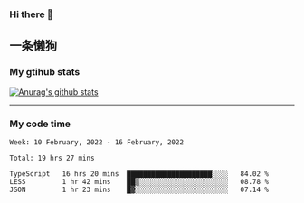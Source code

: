### Hi there 👋

## 一条懒狗
<!--
**kiss-me-quickly/kiss-me-quickly** is a ✨ _special_ ✨ repository because its `README.md` (this file) appears on your GitHub profile.

Here are some ideas to get you started:

- 🔭 I’m currently working on ...
- 🌱 I’m currently learning ...
- 👯 I’m looking to collaborate on ...
- 🤔 I’m looking for help with ...
- 💬 Ask me about ...
- 📫 How to reach me: ...
- 😄 Pronouns: ...
- ⚡ Fun fact: ...
-->


### My gtihub stats

[![Anurag's github stats](https://github-readme-stats.vercel.app/api?username=kiss-me-quickly)](https://github.com/anuraghazra/github-readme-stats)

***

### My code time

<!--START_SECTION:waka-->
```text
Week: 10 February, 2022 - 16 February, 2022

Total: 19 hrs 27 mins

TypeScript   16 hrs 20 mins  █████████████████████░░░░   84.02 % 
LESS         1 hr 42 mins    ██▒░░░░░░░░░░░░░░░░░░░░░░   08.78 % 
JSON         1 hr 23 mins    █▓░░░░░░░░░░░░░░░░░░░░░░░   07.14 % 
```
<!--END_SECTION:waka-->

